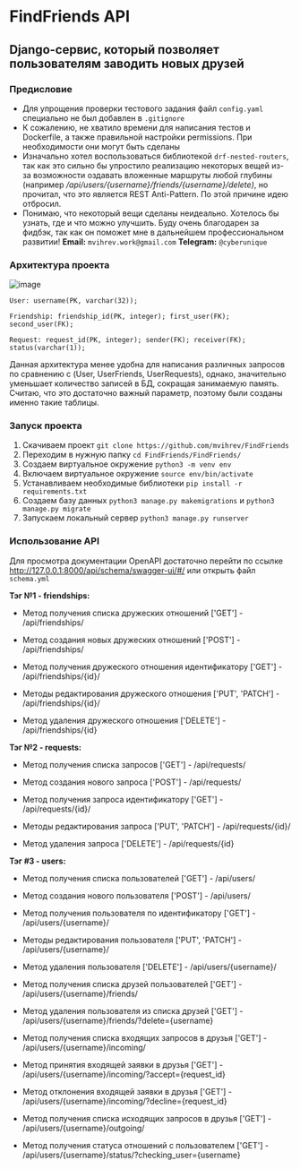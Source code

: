 # FindFriends API

## Django-сервис, который позволяет пользователям заводить новых друзей


### Предисловие

 - Для упрощения проверки тестового задания файл `config.yaml` специально не был добавлен в `.gitignore`
 - К сожалению, не хватило времени для написания тестов и Dockerfile, а также правильной настройки permissions. При необходимости они могут быть сделаны
 - Изначально хотел воспользоваться библиотекой `drf-nested-routers`, так как это сильно бы упростило реализацию некоторых вещей из-за возможности оздавать вложенные маршруты любой глубины (например */api/users/{username}/friends/{username}/delete)*, но прочитал, что это является REST Anti-Pattern. По этой причине идею отбросил.
 - Понимаю, что некоторый вещи сделаны неидеально. Хотелось бы узнать, где и что можно улучшить. Буду очень благодарен за фидбэк, так как он поможет мне в дальнейшем профессиональном развитии! **Email:** `mvihrev.work@gmail.com` **Telegram:** `@cyberunique`



### Архитектура проекта
![image](https://github.com/mvihrev/FindFriends/assets/36511881/9837bc2e-86db-4ee4-b997-b422b4b0b551)


    User: username(PK, varchar(32));

    Friendship: friendship_id(PK, integer); first_user(FK); second_user(FK);

    Request: request_id(PK, integer); sender(FK); receiver(FK); status(varchar(1));

  Данная архитектура менее удобна для написания различных запросов по сравнению с (User, UserFriends, UserRequests), однако, значительно уменьшает количество записей в БД, сокращая занимаемую память. Считаю, что это достаточно важный параметр, поэтому были созданы именно такие таблицы.
  
### Запуск проекта 
1. Скачиваем проект ```git clone https://github.com/mvihrev/FindFriends```
2. Переходим в нужную папку ```cd FindFriends/FindFriends/```
3. Создаем виртуальное окружение ```python3 -m venv env```
4. Включаем виртуальное окружение ```source env/bin/activate```
5. Устанавливаем необходимые библиотеки ```pip install -r requirements.txt```
6. Создаем базу данных ```python3 manage.py makemigrations``` и ```python3 manage.py migrate```
7. Запускаем локальный сервер ```python3 manage.py runserver```

### Использование API
Для просмотра документации OpenAPI достаточно перейти по ссылке http://127.0.0.1:8000/api/schema/swagger-ui/#/ или открыть файл `schema.yml`

**Тэг №1 - friendships:**

  - Метод получения списка дружеских отношений ['GET'] - /api/friendships/
  
  - Метод создания новых дружеских отношений ['POST'] - /api/friendships/
  
  - Метод получения дружеского отношения идентификатору ['GET'] - /api/friendships/{id}/
  
  - Методы редактирования дружеского отношения ['PUT', 'PATCH'] - /api/friendships/{id}/
  
  - Метод удаления дружеского отношения ['DELETE'] - /api/friendships/{id}

 **Тэг №2 - requests:**
 
   - Метод получения списка запросов ['GET'] - /api/requests/
  
  - Метод создания нового запроса ['POST'] - /api/requests/
  
  - Метод получения запроса идентификатору ['GET'] - /api/requests/{id}/
  
  - Методы редактирования запроса ['PUT', 'PATCH'] - /api/requests/{id}/
  
  - Метод удаления запроса ['DELETE'] - /api/requests/{id}

**Тэг #3 - users:**

  - Метод получения списка пользователей ['GET'] - /api/users/
  
  - Метод создания нового пользователя ['POST'] - /api/users/
  
  - Метод получения пользователя по идентификатору ['GET'] - /api/users/{username}/
  
  - Методы редактирования пользователя ['PUT', 'PATCH'] - /api/users/{username}/
  
  - Метод удаления пользователя ['DELETE'] - /api/users/{username}/

  - Метод получения списка друзей пользователей ['GET'] - /api/users/{username}/friends/

  - Метод удаления пользователя из списка друзей ['GET'] - /api/users/{username}/friends/?delete={username}

  - Метод получения списка входящих запросов в друзья ['GET'] - /api/users/{username}/incoming/
  
  - Метод принятия входящей заявки в друзья ['GET'] - /api/users/{username}/incoming/?accept={request_id}
  
  - Метод отклонения входящей заявки в друзья ['GET'] - /api/users/{username}/incoming/?decline={request_id}

  - Метод получения списка исходящих запросов в друзья ['GET'] - /api/users/{username}/outgoing/

  - Метод получения статуса отношений с пользователем ['GET'] - /api/users/{username}/status/?checking_user={username}
  
  
